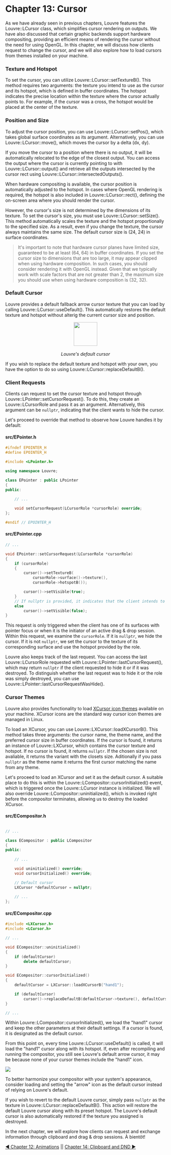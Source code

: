 # Chapter 13: Cursor

As we have already seen in previous chapters, Louvre features the Louvre::LCursor class, which simplifies cursor rendering on outputs. We have also discussed that certain graphic backends support hardware compositing, providing an efficient means of rendering the cursor without the need for using OpenGL. In this chapter, we will discuss how clients request to change the cursor, and we will also explore how to load cursors from themes installed on your machine.

### Texture and Hotspot

To set the cursor, you can utilize Louvre::LCursor::setTextureB(). This method requires two arguments: the texture you intend to use as the cursor and its hotspot, which is defined in buffer coordinates. The hotspot indicates the precise location within the texture where the cursor actually points to. For example, if the cursor was a cross, the hotspot would be placed at the center of the texture.

### Position and Size

To adjust the cursor position, you can use Louvre::LCursor::setPos(), which takes global surface coordinates as its argument. Alternatively, you can use Louvre::LCursor::move(), which moves the cursor by a delta (dx, dy).

If you move the cursor to a position where there is no output, it will be automatically relocated to the edge of the closest output. You can access the output where the cursor is currently pointing to with Louvre::LCursor::output() and retrieve all the outputs intersected by the cursor rect using Louvre::LCursor::intersectedOutputs().

When hardware compositing is available, the cursor position is automatically adjusted to the hotspot. In cases where OpenGL rendering is required, the hotspot is also included in Louvre::LCursor::rect(), defining the on-screen area where you should render the cursor.

However, the cursor's size is not determined by the dimensions of its texture. To set the cursor's size, you must use Louvre::LCursor::setSize(). This method automatically scales the texture and the hotspot proportionally to the specified size. As a result, even if you change the texture, the cursor always maintains the same size. The default cursor size is (24, 24) in surface coordinates.

> It's important to note that hardware cursor planes have limited size, guaranteed to be at least (64, 64) in buffer coordinates. If you set the cursor size to dimensions that are too large, it may appear clipped when using hardware composition. In such cases, you should consider rendering it with OpenGL instead. Given that we typically work with scale factors that are not greater than 2, the maximum size you should use when using hardware composition is (32, 32).

### Default Cursor

Louvre provides a default fallback arrow cursor texture that you can load by calling Louvre::LCursor::useDefault(). This automatically restores the default texture and hotspot without alterig the current cursor size and position.

<center>
    <img width="74px" height="74px" src="https://lh3.googleusercontent.com/MSUUg3LSS6lYtpyLnKzbECf9eeZeFscmnLGJLRCdADwcjjcVd4xT07AMvQoHUTGptJFzY4tZrQ3IdLKyEbM_O0WyWYk8Pvc-Jf8xZHXoFUkFo2RRYTP8zN_LeOhsvIc6SlsO83TJUw=w2400"><br><br>
    <i>Louvre's default cursor</i>
</center>

If you wish to replace the default texture and hotspot with your own, you have the option to do so using Louvre::LCursor::replaceDefaultB().

### Client Requests

Clients can request to set the cursor texture and hotspot through Louvre::LPointer::setCursorRequest(). To do this, they create an Louvre::LCursorRole and pass it as an argument. Alternatively, this argument can be `nullptr`, indicating that the client wants to hide the cursor.

Let's proceed to override that method to observe how Louvre handles it by default:

#### src/EPointer.h

```cpp
#ifndef EPOINTER_H
#define EPOINTER_H

#include <LPointer.h>

using namespace Louvre;

class EPointer : public LPointer
{
public:
    
    // ...

    void setCursorRequest(LCursorRole *cursorRole) override;
};

#endif // EPOINTER_H
```

#### src/EPointer.cpp

```cpp
// ...

void EPointer::setCursorRequest(LCursorRole *cursorRole)
{
    if (cursorRole)
    {
        cursor()->setTextureB(
            cursorRole->surface()->texture(),
            cursorRole->hotspotB());

        cursor()->setVisible(true);
    }
    // If nullptr is provided, it indicates that the client intends to hide the cursor.
    else
        cursor()->setVisible(false);
}
```

This request is only triggered when the client has one of its surfaces with pointer focus or when it is the initiator of an active drag & drop session. Within this request, we examine the `cursorRole`. If it is `nullptr`, we hide the cursor. If it is not `nullptr`, we set the cursor to the texture of its corresponding surface and use the hotspot provided by the role.

Louvre also keeps track of the last request. You can access the last Louvre::LCursorRole requested with Louvre::LPointer::lastCursorRequest(), which may return `nullptr` if the client requested to hide it or if it was destroyed. To distinguish whether the last request was to hide it or the role was simply destroyed, you can use Louvre::LPointer::lastCursorRequestWasHide().

### Cursor Themes

Louvre also provides functionality to load [XCursor icon themes](https://wiki.archlinux.org/title/Cursor_themes) available on your machine. XCursor icons are the standard way cursor icon themes are managed in Linux.

To load an XCursor, you can use Louvre::LXCursor::loadXCursorB(). This method takes three arguments: the cursor name, the theme name, and the preferred cursor size in buffer coordinates. If the cursor is found, it returns an instance of Louvre::LXCursor, which contains the cursor texture and hotspot. If no cursor is found, it returns `nullptr`. If the chosen size is not avaliable, it returns the variant with the closets size. Aditionally if you pass `nullptr` as the theme name it returns the first cursor matching the name from any theme.

Let's proceed to load an XCursor and set it as the default cursor. A suitable place to do this is within the Louvre::LCompositor::cursorInitialized() event, which is triggered once the Louvre::LCursor instance is initialized. We will also override Louvre::LCompositor::uninitialized(), which is invoked right before the compositor terminates, allowing us to destroy the loaded XCursor.

#### src/ECompositor.h

```cpp

// ...

class ECompositor : public LCompositor
{
public:
    
    // ...

    void uninitialized() override;
    void cursorInitialized() override;

    // Default cursor
    LXCursor *defaultCursor = nullptr;
 
    // ...
};
```

#### src/ECompositor.cpp

```cpp
#include <LXCursor.h>
#include <LCursor.h>

// ...

void ECompositor::uninitialized()
{
    if (defaultCursor)
        delete defaultCursor;
}

void ECompositor::cursorInitialized()
{
    defaultCursor = LXCursor::loadXCursorB("hand1");

    if (defaultCursor)
        cursor()->replaceDefaultB(defaultCursor->texture(), defaultCursor->hotspotB());
}

// ...
```

Within Louvre::LCompositor::cursorInitialized(), we load the "hand1" cursor and keep the other parameters at their default settings. If a cursor is found, it is designated as the default cursor.

From this point on, every time Louvre::LCursor::useDefault() is called, it will load the "hand1" cursor along with its hotspot. If, even after recompiling and running the compositor, you still see Louvre's default arrow cursor, it may be because none of your cursor themes include the "hand1" icon.

<img src="https://lh3.googleusercontent.com/pw/ADCreHcjsWuehhlro2cx8OaRX2rQCRAlpkHmRO12dP5VFKAXeLWvFXoCvjgwc5948_s_UZnuUFmGApMoV06HbvHeAZ-7ZBFRon-_WmSEKBvDqOnCk27ondk=w2400"/>

To better harmonize your compositor with your system's appearance, consider loading and setting the "arrow" icon as the default cursor instead of relying on Louvre's default.

If you wish to revert to the default Louvre cursor, simply pass `nullptr` as the texture in Louvre::LCursor::replaceDefaultB(). This action will restore the default Louvre cursor along with its preset hotspot. The Louvre's default cursor is also automatically restored if the texture you assigned is destroyed.

In the next chapter, we will explore how clients can request and exchange information through clipboard and drag & drop sessions. À bientôt!

<a href="md_md_tutorial_12.html">◀ Chapter 12: Animations</a> || <a href="md_md_tutorial_14.html"> Chapter 14: Clipboard and DND ▶</a>